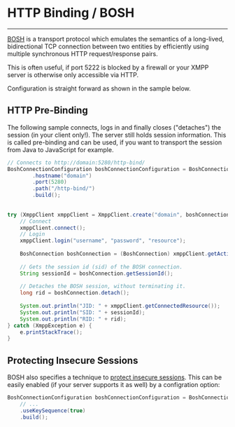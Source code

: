 # HTTP Binding / BOSH
---

[BOSH][BOSH] is a transport protocol which emulates the semantics of a long-lived, bidirectional TCP connection between two entities
by efficiently using multiple synchronous HTTP request/response pairs.

This is often useful, if port 5222 is blocked by a firewall or your XMPP server is otherwise only accessible via HTTP.

Configuration is straight forward as shown in the sample below.

## HTTP Pre-Binding

The following sample connects, logs in and finally closes ("detaches") the session (in your client only!). The server still holds session information.
This is called pre-binding and can be used, if you want to transport the session from Java to JavaScript for example.

```java
// Connects to http://domain:5280/http-bind/
BoshConnectionConfiguration boshConnectionConfiguration = BoshConnectionConfiguration.builder()
        .hostname("domain")
        .port(5280)
        .path("/http-bind/")
        .build();
        
        
try (XmppClient xmppClient = XmppClient.create("domain", boshConnectionConfiguration)) {
    // Connect
    xmppClient.connect();
    // Login
    xmppClient.login("username", "password", "resource");
    
    BoshConnection boshConnection = (BoshConnection) xmppClient.getActiveConnection();
    
    // Gets the session id (sid) of the BOSH connection.
    String sessionId = boshConnection.getSessionId();
    
    // Detaches the BOSH session, without terminating it.
    long rid = boshConnection.detach();
    
    System.out.println("JID: " + xmppClient.getConnectedResource());
    System.out.println("SID: " + sessionId);
    System.out.println("RID: " + rid);
} catch (XmppException e) {
    e.printStackTrace();
}
```

## Protecting Insecure Sessions

BOSH also specifies a technique to [protect insecure sessions][Protecting Insecure Sessions].
This can be easily enabled (if your server supports it as well) by a configration option:

```java
BoshConnectionConfiguration boshConnectionConfiguration = BoshConnectionConfiguration.builder()
    // ...
    .useKeySequence(true)
    .build();
```

[BOSH]: http://xmpp.org/extensions/xep-0124.html "XEP-0124: Bidirectional-streams Over Synchronous HTTP (BOSH)"
[Protecting Insecure Sessions]: http://xmpp.org/extensions/xep-0124.html#keys "XEP-0124: Bidirectional-streams Over Synchronous HTTP (BOSH)"
